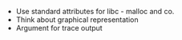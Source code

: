 - Use standard attributes for libc - malloc and co.
- Think about graphical representation
- Argument for trace output
